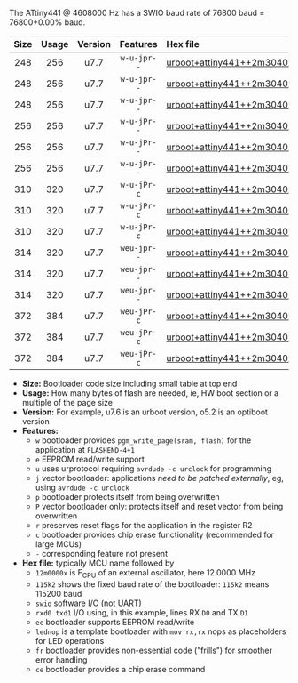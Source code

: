 The ATtiny441 @ 4608000 Hz has a SWIO baud rate of 76800 baud = 76800+0.00% baud.

|Size|Usage|Version|Features|Hex file|
|:-:|:-:|:-:|:-:|:--|
|248|256|u7.7|`w-u-jpr--`|[urboot+attiny441++2m3040x+++38k4_swio_rxa2_txa1_lednop.hex](https://raw.githubusercontent.com/stefanrueger/urboot.hex/main/mcus/attiny441/external_oscillator/fcpu++2m3040_Hz/br+++38k4_bps/urboot+attiny441++2m3040x+++38k4_swio_rxa2_txa1_lednop.hex)|
|248|256|u7.7|`w-u-jpr--`|[urboot+attiny441++2m3040x+++38k4_swio_rxa4_txa5_lednop.hex](https://raw.githubusercontent.com/stefanrueger/urboot.hex/main/mcus/attiny441/external_oscillator/fcpu++2m3040_Hz/br+++38k4_bps/urboot+attiny441++2m3040x+++38k4_swio_rxa4_txa5_lednop.hex)|
|248|256|u7.7|`w-u-jpr--`|[urboot+attiny441++2m3040x+++38k4_swio_rxb2_txa7_lednop.hex](https://raw.githubusercontent.com/stefanrueger/urboot.hex/main/mcus/attiny441/external_oscillator/fcpu++2m3040_Hz/br+++38k4_bps/urboot+attiny441++2m3040x+++38k4_swio_rxb2_txa7_lednop.hex)|
|256|256|u7.7|`w-u-jPr--`|[urboot+attiny441++2m3040x+++38k4_swio_rxa2_txa1.hex](https://raw.githubusercontent.com/stefanrueger/urboot.hex/main/mcus/attiny441/external_oscillator/fcpu++2m3040_Hz/br+++38k4_bps/urboot+attiny441++2m3040x+++38k4_swio_rxa2_txa1.hex)|
|256|256|u7.7|`w-u-jPr--`|[urboot+attiny441++2m3040x+++38k4_swio_rxa4_txa5.hex](https://raw.githubusercontent.com/stefanrueger/urboot.hex/main/mcus/attiny441/external_oscillator/fcpu++2m3040_Hz/br+++38k4_bps/urboot+attiny441++2m3040x+++38k4_swio_rxa4_txa5.hex)|
|256|256|u7.7|`w-u-jPr--`|[urboot+attiny441++2m3040x+++38k4_swio_rxb2_txa7.hex](https://raw.githubusercontent.com/stefanrueger/urboot.hex/main/mcus/attiny441/external_oscillator/fcpu++2m3040_Hz/br+++38k4_bps/urboot+attiny441++2m3040x+++38k4_swio_rxb2_txa7.hex)|
|310|320|u7.7|`w-u-jPr-c`|[urboot+attiny441++2m3040x+++38k4_swio_rxa2_txa1_lednop_fr_ce.hex](https://raw.githubusercontent.com/stefanrueger/urboot.hex/main/mcus/attiny441/external_oscillator/fcpu++2m3040_Hz/br+++38k4_bps/urboot+attiny441++2m3040x+++38k4_swio_rxa2_txa1_lednop_fr_ce.hex)|
|310|320|u7.7|`w-u-jPr-c`|[urboot+attiny441++2m3040x+++38k4_swio_rxa4_txa5_lednop_fr_ce.hex](https://raw.githubusercontent.com/stefanrueger/urboot.hex/main/mcus/attiny441/external_oscillator/fcpu++2m3040_Hz/br+++38k4_bps/urboot+attiny441++2m3040x+++38k4_swio_rxa4_txa5_lednop_fr_ce.hex)|
|310|320|u7.7|`w-u-jPr-c`|[urboot+attiny441++2m3040x+++38k4_swio_rxb2_txa7_lednop_fr_ce.hex](https://raw.githubusercontent.com/stefanrueger/urboot.hex/main/mcus/attiny441/external_oscillator/fcpu++2m3040_Hz/br+++38k4_bps/urboot+attiny441++2m3040x+++38k4_swio_rxb2_txa7_lednop_fr_ce.hex)|
|314|320|u7.7|`weu-jpr--`|[urboot+attiny441++2m3040x+++38k4_swio_rxa2_txa1_ee_lednop.hex](https://raw.githubusercontent.com/stefanrueger/urboot.hex/main/mcus/attiny441/external_oscillator/fcpu++2m3040_Hz/br+++38k4_bps/urboot+attiny441++2m3040x+++38k4_swio_rxa2_txa1_ee_lednop.hex)|
|314|320|u7.7|`weu-jpr--`|[urboot+attiny441++2m3040x+++38k4_swio_rxa4_txa5_ee_lednop.hex](https://raw.githubusercontent.com/stefanrueger/urboot.hex/main/mcus/attiny441/external_oscillator/fcpu++2m3040_Hz/br+++38k4_bps/urboot+attiny441++2m3040x+++38k4_swio_rxa4_txa5_ee_lednop.hex)|
|314|320|u7.7|`weu-jpr--`|[urboot+attiny441++2m3040x+++38k4_swio_rxb2_txa7_ee_lednop.hex](https://raw.githubusercontent.com/stefanrueger/urboot.hex/main/mcus/attiny441/external_oscillator/fcpu++2m3040_Hz/br+++38k4_bps/urboot+attiny441++2m3040x+++38k4_swio_rxb2_txa7_ee_lednop.hex)|
|372|384|u7.7|`weu-jPr-c`|[urboot+attiny441++2m3040x+++38k4_swio_rxa2_txa1_ee_lednop_fr_ce.hex](https://raw.githubusercontent.com/stefanrueger/urboot.hex/main/mcus/attiny441/external_oscillator/fcpu++2m3040_Hz/br+++38k4_bps/urboot+attiny441++2m3040x+++38k4_swio_rxa2_txa1_ee_lednop_fr_ce.hex)|
|372|384|u7.7|`weu-jPr-c`|[urboot+attiny441++2m3040x+++38k4_swio_rxa4_txa5_ee_lednop_fr_ce.hex](https://raw.githubusercontent.com/stefanrueger/urboot.hex/main/mcus/attiny441/external_oscillator/fcpu++2m3040_Hz/br+++38k4_bps/urboot+attiny441++2m3040x+++38k4_swio_rxa4_txa5_ee_lednop_fr_ce.hex)|
|372|384|u7.7|`weu-jPr-c`|[urboot+attiny441++2m3040x+++38k4_swio_rxb2_txa7_ee_lednop_fr_ce.hex](https://raw.githubusercontent.com/stefanrueger/urboot.hex/main/mcus/attiny441/external_oscillator/fcpu++2m3040_Hz/br+++38k4_bps/urboot+attiny441++2m3040x+++38k4_swio_rxb2_txa7_ee_lednop_fr_ce.hex)|

- **Size:** Bootloader code size including small table at top end
- **Usage:** How many bytes of flash are needed, ie, HW boot section or a multiple of the page size
- **Version:** For example, u7.6 is an urboot version, o5.2 is an optiboot version
- **Features:**
  + `w` bootloader provides `pgm_write_page(sram, flash)` for the application at `FLASHEND-4+1`
  + `e` EEPROM read/write support
  + `u` uses urprotocol requiring `avrdude -c urclock` for programming
  + `j` vector bootloader: applications *need to be patched externally*, eg, using `avrdude -c urclock`
  + `p` bootloader protects itself from being overwritten
  + `P` vector bootloader only: protects itself and reset vector from being overwritten
  + `r` preserves reset flags for the application in the register R2
  + `c` bootloader provides chip erase functionality (recommended for large MCUs)
  + `-` corresponding feature not present
- **Hex file:** typically MCU name followed by
  + `12m0000x` is F<sub>CPU</sub> of an external oscillator, here 12.0000 MHz
  + `115k2` shows the fixed baud rate of the bootloader: `115k2` means 115200 baud
  + `swio` software I/O (not UART)
  + `rxd0 txd1` I/O using, in this example, lines RX `D0` and TX `D1`
  + `ee` bootloader supports EEPROM read/write
  + `lednop` is a template bootloader with `mov rx,rx` nops as placeholders for LED operations
  + `fr` bootloader provides non-essential code ("frills") for smoother error handling
  + `ce` bootloader provides a chip erase command
